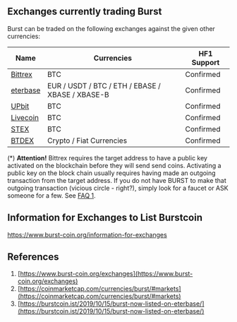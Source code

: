 Exchanges currently trading Burst
---------------------------------

Burst can be traded on the following exchanges against the given other currencies:

| Name                                                             | Currencies                        | HF1 Support |
|------------------------------------------------------------------|-----------------------------------|-------------|
| [Bittrex](https://bittrex.com/Market/Index?MarketName=BTC-burst) | BTC                               | Confirmed   |
| [eterbase](https://www.eterbase.com/) | EUR / USDT / BTC / ETH / EBASE / XBASE / XBASE-B                             | Confirmed   |
| [UPbit](https://upbit.com/exchange?code=CRIX.UPBIT.BTC-BURST)    | BTC                               | Confirmed   |
| [Livecoin](https://www.livecoin.net/)                            | BTC                               | Confirmed   |
| [STEX](https://app.stex.com/en/basic-trade/pair/BTC/BURST)      | BTC                               | Confirmed   |
| [BTDEX](https://btdex.trade/)      | Crypto / Fiat Currencies                               | Confirmed   |

(\*) **Attention!** Bittrex requires the target address to have a public key activated on the blockchain before they will send send coins. Activating a public key on the block chain usually requires having made an outgoing transaction from the target address. If you do not have BURST to make that outgoing transaction (vicious circle - right?), simply look for a faucet or ASK someone for a few. See [FAQ 1](faq.md).


Information for Exchanges to List Burstcoin
-------------------------------------------

<https://www.burst-coin.org/information-for-exchanges>

References
----------

1. [https://www.burst-coin.org/exchanges](https://www.burst-coin.org/exchanges)
2. [https://coinmarketcap.com/currencies/burst/#markets](https://coinmarketcap.com/currencies/burst/#markets)
3. [https://burstcoin.ist/2019/10/15/burst-now-listed-on-eterbase/](https://burstcoin.ist/2019/10/15/burst-now-listed-on-eterbase/)